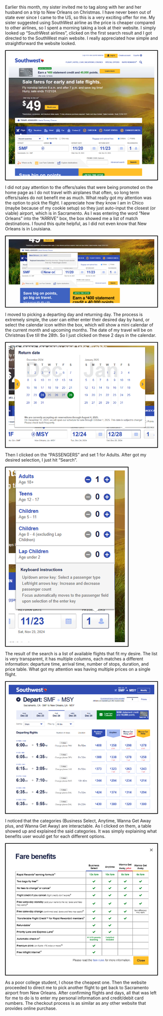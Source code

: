 Earlier this month, my sister invited me to tag along with her and her husband on a trip to New Orleans on Christmas. I have never been out of state ever since I came to the US, so this is a very exciting offer for me. My sister suggested using SouthWest airline as the price is cheaper compared to other airlines, so I spent a morning taking a look at their website.
I simply looked up “SouthWest airlines”,  clicked on the first search result and I got directed to the SouthWest main website. I really appreciated how simple and straightforward the website looked. 

<div style="border: 2px solid #000; padding: 10px; display: inline-block;">
    <img src="Interface.png" alt="Interface.png" />
</div>

I did not pay attention to the offers/sales that were being promoted on the home page as I do not travel with airplanes that often, so long term offers/sales do not benefit me as much. What really got my attention was the option to pick the flight. I appreciate how they know I am in Chico (maybe because of my cookie setup) so they just auto-input the closest (or viable) airport, which is in Sacramento. As I was entering the word “New Orleans” into the “ARRIVE” box, the box showed me a list of match destinations. I found this quite helpful, as I did not even know that New Orleans is in Louisiana.

<div style="border: 2px solid #000; padding: 10px; display: inline-block;">
    <img src="Arrival.png" alt="Arrival.png" />
</div>

I moved to picking a departing day and returning day. The process is extremely simple, the user can either enter their desired day by hand, or select the calendar icon within the box, which will show a mini calendar of the current month and upcoming months. The date of my travel will be on Christmas Eve till the 28th. So I just clicked on these 2 days in the calendar.

<div style="border: 2px solid #000; padding: 10px; display: inline-block;">
    <img src="PickDate.png" alt="PickDate.png" />
</div>

Then I clicked on the “PASSENGERS” and set 1 for Adults. After got my desired selection, I just hit “Search”.

<div style="border: 2px solid #000; padding: 10px; display: inline-block;">
    <img src="PassengerCount.png" alt="PassengerCount.png" />
</div>

The result of the search is a list of available flights that fit my desire. The list is very transparent, it has multiple columns, each matches a different information: departure time, arrival time, number of stops, duration, and price table. What got my attention was having multiple prices on a single flight.

<div style="border: 2px solid #000; padding: 10px; display: inline-block;">
    <img src="SearchResult.png" alt="SearchResult.png" />
</div>

I noticed that the categories (Business Select, Anytime, Wanna Get Away plus, and Wanna Get Away) are interactable. As I clicked on them, a table showed up and explained the said categories. It was simply explaining what benefits user would get for each different options.

<div style="border: 2px solid #000; padding: 10px; display: inline-block;">
    <img src="FareBenefits.png" alt="FareBenefits.png" />
</div>

As a poor college student, I chose the cheapest one. Then the website proceeded to direct me to pick another flight to get back to Sacramento airport from New Orleans. After confirming flights and days, all that was left for me to do is to enter my personal information and credit/debit card numbers. The checkout process is as similar as any other website that provides online purchase.
